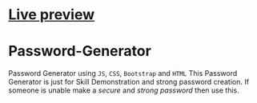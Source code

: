 # <a href="https://avinashvishwakarma310.github.io/Password-Generator-main/">Live preview<a/>

# Password-Generator

Password Generator using `JS`, `CSS`, `Bootstrap` and `HTML`
This Password Generator is just for Skill Demonstration and strong password creation.
If someone is unable make a _secure_ and _strong password_ then use this.



